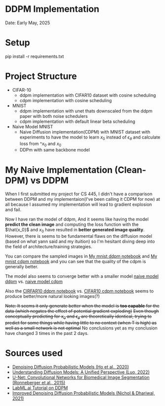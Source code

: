 # DDPM Implementation
Date: Early May, 2025

# Setup
pip install -r requirements.txt

# Project Structure
- CIFAR-10
  - ddpm implementation with CIFAR10 dataset with cosine scheduling
  - cdpm implementation with cosine scheduling
- MNIST
  - ddpm implementation with unet thats downscaled from the ddpm paper with both noise schedulers 
  - cdpm implementation with default linear beta scheduling
- Naive Model MNIST
  - Naive Diffusion implementation(CDPM) with MNIST dataset with experiments to have the model to learn $x_0$ instead of $\epsilon_\theta$ and calculate loss from $\^{x_0}$ and $x_0$
  - DDPm with same backbone model

# My Naive Implementation (Clean-DPM) vs DDPM

When I first submitted my project for CS 445, I didn't have a comparison between DDPM and my implementaion(I've been calling it CDPM for now) at all because I assumed my implementation will lead to gradient explosion and fail. 

Now I have ran the model of ddpm, And it seems like having the model **predict the clean image** and computing the loss function with the $\hat{x_0}$ and $x_0$ have resulted in **better generated image quality**. However, there is seems to be fundamental flaws on the diffusion model (based on what yann said and my ituition) so I'm hesitant diving deep into the field of architecture/training strategies.



You can compare the sampled images in [My mnist ddpm notebook](mnist/DDPM(MNIST).ipynb) and [My mnist cdpm notebook](mnist/CDPM(MNIST).ipynb) and you can see that the quality of the cdpm is generally better.

The model also seems to converge better with a smaller model [naive model ddpm](NaiveModelMNIST/DDPM%20(Naive%20Model).ipynb) vs. [naive model cdpm](NaiveModelMNIST/CDPM%20(Naive%20Model).ipynb)

Also the [CIRFAR10 ddpm notebook](cifar10/DDPM.ipynb) vs. [CIFAR10 cdpm notebook](cifar10/CDPM.ipynb) seems to produce better/more natural looking images(?)


~~Note: It seems it only generate better when the model is **too capable** for the data (which negates the effect of potential gradient exploding)~~
~~Even though conceptually predicting for $x_0$ and $\epsilon_\theta$ are theoretically identical, trying to predict for some things while having little to no context (when T is high) as well as a small network is not optimal~~
No conclusions yet as my conclusion have changed 3 times in the past 2 days.

# Sources used
- [Denoising Diffusion Probabilistic Models (Ho et al., 2020)](https://arxiv.org/abs/2006.11239) 
- [Understanding Diffusion Models: A Unified Perspective (Luo, 2022)](https://arxiv.org/abs/2208.11970)
- [U-Net: Convolutional Networks for Biomedical Image Segmentation (Ronneberger et al., 2015)](https://arxiv.org/abs/1505.04597)
- [LabML.ai Tutorial on DDPM](https://nn.labml.ai/diffusion/ddpm/index.html)
- [Improved Denoising Diffusion Probabilistic Models (Nichol & Dhariwal, 2021)](https://arxiv.org/abs/2102.09672)